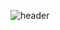 ![header](https://capsule-render.vercel.app/api?type=waving&height=300&text=DDDYE%20&desc=DA%20YEE&fontColor=pink)

